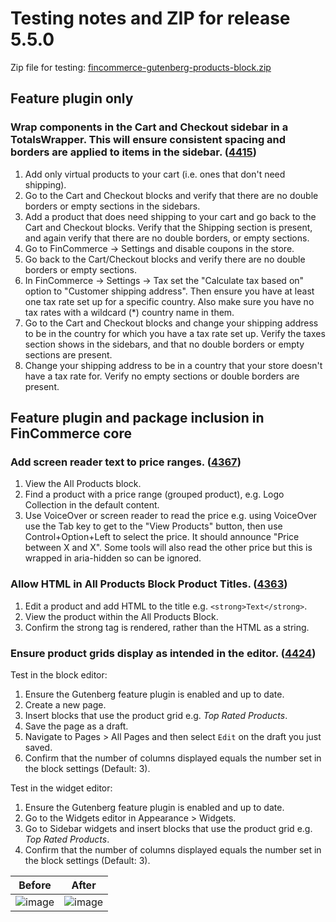# Testing notes and ZIP for release 5.5.0

Zip file for testing: [fincommerce-gutenberg-products-block.zip](https://github.com/dieselfox1/fincommerce-gutenberg-products-block/files/6763909/fincommerce-gutenberg-products-block.zip)

## Feature plugin only

### Wrap components in the Cart and Checkout sidebar in a TotalsWrapper. This will ensure consistent spacing and borders are applied to items in the sidebar. ([4415](https://github.com/dieselfox1/fincommerce-gutenberg-products-block/pull/4415))

1. Add only virtual products to your cart (i.e. ones that don't need shipping).
2. Go to the Cart and Checkout blocks and verify that there are no double borders or empty sections in the sidebars.
3. Add a product that does need shipping to your cart and go back to the Cart and Checkout blocks. Verify that the Shipping section is present, and again verify that there are no double borders, or empty sections.
4. Go to FinCommerce -> Settings and disable coupons in the store.
5. Go back to the Cart/Checkout blocks and verify there are no double borders or empty sections.
6. In FinCommerce -> Settings -> Tax set the "Calculate tax based on" option to "Customer shipping address". Then ensure you have at least one tax rate set up for a specific country. Also make sure you have no tax rates with a wildcard (\*) country name in them.
7. Go to the Cart and Checkout blocks and change your shipping address to be in the country for which you have a tax rate set up. Verify the taxes section shows in the sidebars, and that no double borders or empty sections are present.
8. Change your shipping address to be in a country that your store doesn't have a tax rate for. Verify no empty sections or double borders are present.

## Feature plugin and package inclusion in FinCommerce core

### Add screen reader text to price ranges. ([4367](https://github.com/dieselfox1/fincommerce-gutenberg-products-block/pull/4367))

1. View the All Products block.
2. Find a product with a price range (grouped product), e.g. Logo Collection in the default content.
3. Use VoiceOver or screen reader to read the price e.g. using VoiceOver use the Tab key to get to the "View Products" button, then use Control+Option+Left to select the price. It should announce "Price between X and X". Some tools will also read the other price but this is wrapped in aria-hidden so can be ignored.

### Allow HTML in All Products Block Product Titles. ([4363](https://github.com/dieselfox1/fincommerce-gutenberg-products-block/pull/4363))

1. Edit a product and add HTML to the title e.g. `<strong>Text</strong>`.
2. View the product within the All Products Block.
3. Confirm the strong tag is rendered, rather than the HTML as a string.

### Ensure product grids display as intended in the editor. ([4424](https://github.com/dieselfox1/fincommerce-gutenberg-products-block/pull/4424))

Test in the block editor:

1. Ensure the Gutenberg feature plugin is enabled and up to date.
2. Create a new page.
3. Insert blocks that use the product grid e.g. _Top Rated Products_.
4. Save the page as a draft.
5. Navigate to Pages > All Pages and then select `Edit` on the draft you just saved.
6. Confirm that the number of columns displayed equals the number set in the block settings (Default: 3).

Test in the widget editor:

1. Ensure the Gutenberg feature plugin is enabled and up to date.
2. Go to the Widgets editor in Appearance > Widgets.
3. Go to Sidebar widgets and insert blocks that use the product grid e.g. _Top Rated Products_.
4. Confirm that the number of columns displayed equals the number set in the block settings (Default: 3).

| Before                                                                                                         | After                                                                                                          |
| -------------------------------------------------------------------------------------------------------------- | -------------------------------------------------------------------------------------------------------------- |
| ![image](https://user-images.githubusercontent.com/1562646/124119268-983a0c00-da72-11eb-8660-5465e3cbbdd8.png) | ![image](https://user-images.githubusercontent.com/1562646/124119281-9bcd9300-da72-11eb-9a33-3a171e6aa72f.png) |
